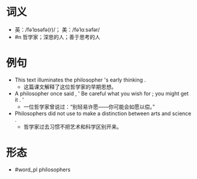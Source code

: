 # 词义
- 英：/fəˈlɒsəfə(r)/； 美：/fəˈlɑːsəfər/
- #n 哲学家；深思的人；善于思考的人
# 例句
- This text illuminates the philosopher 's early thinking .
	- 这篇课文解释了这位哲学家的早期思想。
- A philosopher once said , ' Be careful what you wish for ; you might get it . '
	- 一位哲学家曾说过：“别轻易许愿——你可能会如愿以偿。”
- Philosophers did not use to make a distinction between arts and science .
	- 哲学家过去习惯不把艺术和科学区别开来。
# 形态
- #word_pl philosophers
